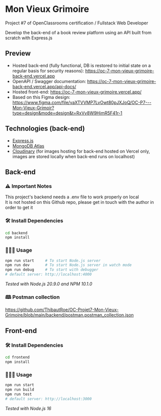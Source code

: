 # Mon Vieux Grimoire

Project #7 of OpenClassrooms certification / Fullstack Web Developer

Develop the back-end of a book review platform using an API built from scratch with Express.js

## Preview

-   Hosted back-end (fully functional, DB is restored to initial state on a regular basis for security reasons): https://oc-7-mon-vieux-grimoire-back-end.vercel.app
-   OpenAPI / Swagger documentation: https://oc-7-mon-vieux-grimoire-back-end.vercel.app/api-docs/
-   Hosted front-end: https://oc-7-mon-vieux-grimoire.vercel.app/
-   Based on this Figma design: https://www.figma.com/file/vaXTVVMP7LvOwt80pJXJoQ/OC-P7---Mon-Vieux-Grimoir?type=design&mode=design&t=RxVv8W9HimR5F41r-1

## Technologies (back-end)

-   [Express.js](https://expressjs.com/)
-   [MongoDB Atlas](https://www.mongodb.com/atlas/database)
-   [Cloudinary](https://cloudinary.com/) (for images hosting for back-end hosted on Vercel only, images are stored locally when back-end runs on localhost)

## Back-end

### ⚠️ Important Notes

This project's backend needs a .env file to work properly on local\
It is not hosted on this Github repo, please get in touch with the author in order to get it

### 🛠️ Install Dependencies

```bash
cd backend
npm install
```

### 🧑🏻‍💻 Usage

```bash
npm run start     # To start Node.js server
npm run dev       # To start Node.js server in watch mode
npm run debug     # To start with debugger
# default server: http://localhost:4000
```

_Tested with Node.js 20.9.0 and NPM 10.1.0_

### 🕮 Postman collection

https://github.com/ThibautRoe/OC-Projet7-Mon-Vieux-Grimoire/blob/main/backend/postman.postman_collection.json

## Front-end

### 🛠️ Install Dependencies

```bash
cd frontend
npm install
```

### 🧑🏻‍💻 Usage

```bash
npm run start
npm run build
npm run test
# default server: http://localhost:3000
```

_Tested with Node.js 16_

